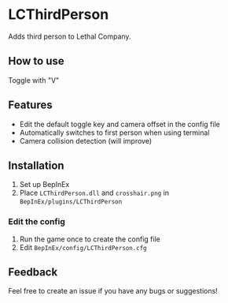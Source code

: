 # LCThirdPerson
Adds third person to Lethal Company.

## How to use
Toggle with "V"

## Features
- Edit the default toggle key and camera offset in the config file
- Automatically switches to first person when using terminal
- Camera collision detection (will improve)

## Installation
1. Set up BepInEx
2. Place `LCThirdPerson.dll` and `crosshair.png` in `BepInEx/plugins/LCThirdPerson`

### Edit the config
1. Run the game once to create the config file
2. Edit `BepInEx/config/LCThirdPerson.cfg`

## Feedback
Feel free to create an issue if you have any bugs or suggestions!
